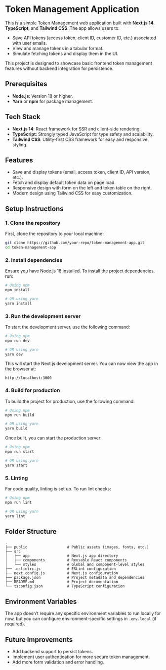 # Token Management Application

This is a simple Token Management web application built with **Next.js 14**, **TypeScript**, and **Tailwind CSS**. The app allows users to:
- Save API tokens (access token, client ID, customer ID, etc.) associated with user emails.
- View and manage tokens in a tabular format.
- Simulate fetching tokens and display them in the UI.

This project is designed to showcase basic frontend token management features without backend integration for persistence.

## Prerequisites

- **Node.js**: Version 18 or higher.
- **Yarn** or **npm** for package management.

## Tech Stack

- **Next.js 14**: React framework for SSR and client-side rendering.
- **TypeScript**: Strongly typed JavaScript for type safety and scalability.
- **Tailwind CSS**: Utility-first CSS framework for easy and responsive styling.

## Features

- Save and display tokens (email, access token, client ID, API version, etc.).
- Fetch and display default token data on page load.
- Responsive design with form on the left and token table on the right.
- Modern design using Tailwind CSS for easy customization.

## Setup Instructions

### 1. Clone the repository

First, clone the repository to your local machine:

```bash
git clone https://github.com/your-repo/token-management-app.git
cd token-management-app
```

### 2. Install dependencies

Ensure you have Node.js 18 installed. To install the project dependencies, run:

```bash
# Using npm
npm install

# OR using yarn
yarn install
```

### 3. Run the development server

To start the development server, use the following command:

```bash
# Using npm
npm run dev

# OR using yarn
yarn dev
```

This will start the Next.js development server. You can now view the app in the browser at:

```
http://localhost:3000
```

### 4. Build for production

To build the project for production, use the following command:

```bash
# Using npm
npm run build

# OR using yarn
yarn build
```

Once built, you can start the production server:

```bash
# Using npm
npm run start

# OR using yarn
yarn start
```

### 5. Linting

For code quality, linting is set up. To run lint checks:

```bash
# Using npm
npm run lint

# OR using yarn
yarn lint
```

## Folder Structure

```
.
├── public                  # Public assets (images, fonts, etc.)
├── src
│   ├── app                 # Next.js app directory
│   ├── components          # Reusable React components
│   └── styles              # Global and component-level styles
├── .eslintrc.js            # ESLint configuration
├── next.config.js          # Next.js configuration
├── package.json            # Project metadata and dependencies
├── README.md               # Project documentation
└── tsconfig.json           # TypeScript configuration
```

## Environment Variables

The app doesn't require any specific environment variables to run locally for now, but you can configure environment-specific settings in `.env.local` (if required).

## Future Improvements

- Add backend support to persist tokens.
- Implement user authentication for more secure token management.
- Add more form validation and error handling.
